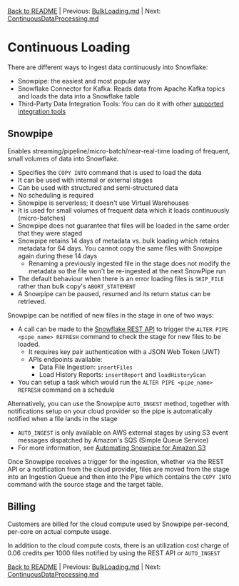 [Back to README](../README.md) | Previous: [BulkLoading.md](BulkLoading.md) | Next: [ContinuousDataProcessing.md](ContinuousDataProcessing.md)

# Continuous Loading #

There are different ways to ingest data continuously into Snowflake:
* Snowpipe: the easiest and most popular way
* Snowflake Connector for Kafka: Reads data from Apache Kafka topics and loads the data into a Snowflake table
* Third-Party Data Integration Tools: You can do it with other [supported integration tools](https://docs.snowflake.com/en/user-guide/ecosystem-etl.html)

## Snowpipe ##
Enables streaming/pipeline/micro-batch/near-real-time loading of frequent, small volumes of data into Snowflake.
* Specifies the `COPY INTO` command that is used to load the data
* It can be used with internal or external stages
* Can be used with structured and semi-structured data
* No scheduling is required
* Snowpipe is serverless; it doesn't use Virtual Warehouses
* It is used for small volumes of frequent data which it loads continuously (micro-batches)
* Snowpipe does not guarantee that files will be loaded in the same order that they were staged
* Snowpipe retains 14 days of metadata vs. bulk loading which retains metadata for 64 days. You cannot copy the same files with Snowpipe again during these 14 days
  * Renaming a previously ingested file in the stage does not modify the metadata so the file won't be re-ingested at the next SnowPipe run
* The default behaviour when there is an error loading files is `SKIP_FILE` rather than bulk copy's `ABORT_STATEMENT`
* A Snowpipe can be paused, resumed and its return status can be retrieved.

Snowpipe can be notified of new files in the stage in one of two ways:
* A call can be made to the [Snowflake REST API](https://docs.snowflake.com/en/user-guide/data-load-snowpipe-rest-apis.html) to trigger the `ALTER PIPE <pipe_name> REFRESH` command to check the stage for new files to be loaded.
  * It requires key pair authentication with a JSON Web Token (JWT)
  * APIs endpoints available:
    * Data File Ingestion: `insertFiles`
    * Load History Reports: `insertReport` and `loadHistoryScan`
* You can setup a task which would run the `ALTER PIPE <pipe_name> REFRESH` command on a schedule

Alternatively, you can use the Snowpipe `AUTO_INGEST` method, together with notifications setup on your cloud provider so the pipe is automatically notified when a file lands in the stage
  * `AUTO_INGEST` is only available on AWS external stages by using S3 event messages dispatched by Amazon's SQS (Simple Queue Service)
  * For more information, see [Automating Snowpipe for Amazon S3](https://docs.snowflake.com/en/user-guide/data-load-snowpipe-auto-s3.html)

Once Snowpipe receives a trigger for the ingestion, whether via the REST API or a notification from the cloud provider, files are moved from the stage into an Ingestion Queue and then into the Pipe which contains the `COPY INTO` command with the source stage and the target table.

## Billing ##
Customers are billed for the cloud compute used by Snowpipe per-second, per-core on actual compute usage.

In addition to the cloud compute costs, there is an utilization cost charge of 0.06 credits per 1000 files notified by using the REST API or `AUTO_INGEST`


[Back to README](../README.md) | Previous: [BulkLoading.md](BulkLoading.md) | Next: [ContinuousDataProcessing.md](ContinuousDataProcessing.md)
